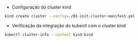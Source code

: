 - Configuração do cluster kind

```sh
kind create cluster --config=./01-init-cluster-manifest.yml
```

- Verificação da integração do kubectl com o cluster kind

```sh
kubectl cluster-info --context kind-kind
```

